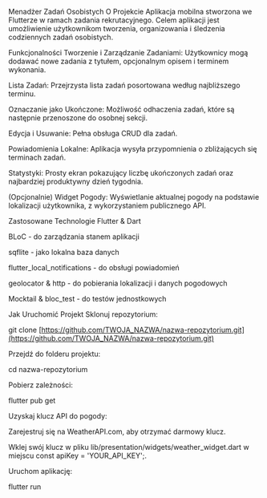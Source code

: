 Menadżer Zadań Osobistych
O Projekcie
Aplikacja mobilna stworzona we Flutterze w ramach zadania rekrutacyjnego. Celem aplikacji jest umożliwienie użytkownikom tworzenia, organizowania i śledzenia codziennych zadań osobistych.

Funkcjonalności
Tworzenie i Zarządzanie Zadaniami: Użytkownicy mogą dodawać nowe zadania z tytułem, opcjonalnym opisem i terminem wykonania.

Lista Zadań: Przejrzysta lista zadań posortowana według najbliższego terminu.

Oznaczanie jako Ukończone: Możliwość odhaczenia zadań, które są następnie przenoszone do osobnej sekcji.

Edycja i Usuwanie: Pełna obsługa CRUD dla zadań.

Powiadomienia Lokalne: Aplikacja wysyła przypomnienia o zbliżających się terminach zadań.

Statystyki: Prosty ekran pokazujący liczbę ukończonych zadań oraz najbardziej produktywny dzień tygodnia.

(Opcjonalnie) Widget Pogody: Wyświetlanie aktualnej pogody na podstawie lokalizacji użytkownika, z wykorzystaniem publicznego API.

Zastosowane Technologie
Flutter & Dart

BLoC - do zarządzania stanem aplikacji

sqflite - jako lokalna baza danych

flutter_local_notifications - do obsługi powiadomień

geolocator & http - do pobierania lokalizacji i danych pogodowych

Mocktail & bloc_test - do testów jednostkowych

Jak Uruchomić Projekt
Sklonuj repozytorium:

git clone [https://github.com/TWOJA_NAZWA/nazwa-repozytorium.git](https://github.com/TWOJA_NAZWA/nazwa-repozytorium.git)

Przejdź do folderu projektu:

cd nazwa-repozytorium

Pobierz zależności:

flutter pub get

Uzyskaj klucz API do pogody:

Zarejestruj się na WeatherAPI.com, aby otrzymać darmowy klucz.

Wklej swój klucz w pliku lib/presentation/widgets/weather_widget.dart w miejscu const apiKey = 'YOUR_API_KEY';.

Uruchom aplikację:

flutter run

